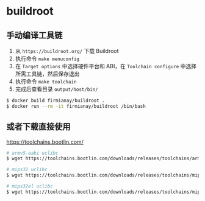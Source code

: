 # buildroot

## 手动编译工具链

1. 从 `https://buildroot.org/` 下载 Buildroot
2. 执行命令 `make menuconfig`
3. 在 `Target options` 中选择硬件平台和 ABI，在 `Toolchain configure` 中选择所需工具链，然后保存退出
4. 执行命令 `make toolchain`
5. 完成后查看目录 `output/host/bin/`

```sh
$ docker build firmianay/buildroot .
$ docker run --rm -it firmianay/buildroot /bin/bash
```

## 或者下载直接使用

https://toolchains.bootlin.com/

```sh
# armv5-eabi uclibc
$ wget https://toolchains.bootlin.com/downloads/releases/toolchains/armv5-eabi/tarballs/armv5-eabi--uclibc--stable-2020.02-2.tar.bz2

# mips32 uclibc
$ wget https://toolchains.bootlin.com/downloads/releases/toolchains/mips32/tarballs/mips32--uclibc--stable-2020.02-2.tar.bz2

# mips32el uclibc
$ wget https://toolchains.bootlin.com/downloads/releases/toolchains/mips32el/tarballs/mips32el--uclibc--stable-2020.02-2.tar.bz2
```
